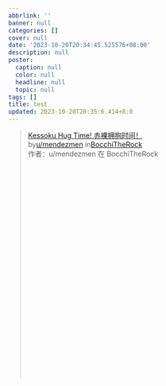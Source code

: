 ```yaml
---
abbrlink: ''
banner: null
categories: []
cover: null
date: '2023-10-20T20:34:45.525576+08:00'
description: null
poster:
  caption: null
  color: null
  headline: null
  topic: null
tags: []
title: test
updated: 2023-10-20T20:35:6.414+8:0
---
```

<blockquote class="reddit-embed-bq" style="height:500px" data-embed-theme="dark" data-immersive-translate-effect="1" data-immersive_translate_walked="98de18ea-69f2-4baf-9535-560a60fd039f" data-embed-height="500"><a href="https://www.reddit.com/r/BocchiTheRock/comments/17bm2om/kessoku_hug_time/" data-immersive-translate-effect="1" data-immersive_translate_walked="98de18ea-69f2-4baf-9535-560a60fd039f">Kessoku Hug Time!<font class="notranslate immersive-translate-target-wrapper" lang="zh-CN" data-immersive-translate-translation-element-mark="1"><font class="notranslate" data-immersive-translate-translation-element-mark="1">&nbsp;</font><font class="notranslate immersive-translate-target-translation-theme-none immersive-translate-target-translation-inline-wrapper-theme-none immersive-translate-target-translation-inline-wrapper" data-immersive-translate-translation-element-mark="1"><font class="notranslate immersive-translate-target-inner immersive-translate-target-translation-theme-none-inner" data-immersive-translate-translation-element-mark="1">赤裸拥抱时间！</font></font></font></a><br data-immersive-translate-effect="1" data-immersive_translate_walked="98de18ea-69f2-4baf-9535-560a60fd039f"> by<a href="https://www.reddit.com/user/mendezmen/" data-immersive-translate-effect="1" data-immersive_translate_walked="98de18ea-69f2-4baf-9535-560a60fd039f">u/mendezmen</a> in<a href="https://www.reddit.com/r/BocchiTheRock/" data-immersive-translate-effect="1" data-immersive_translate_walked="98de18ea-69f2-4baf-9535-560a60fd039f">BocchiTheRock</a><font class="notranslate immersive-translate-target-wrapper" lang="zh-CN" data-immersive-translate-translation-element-mark="1"><br><font class="notranslate immersive-translate-target-translation-theme-none immersive-translate-target-translation-block-wrapper-theme-none immersive-translate-target-translation-block-wrapper" data-immersive-translate-translation-element-mark="1"><font class="notranslate immersive-translate-target-inner immersive-translate-target-translation-theme-none-inner" data-immersive-translate-translation-element-mark="1">作者：u/mendezmen 在 BocchiTheRock</font></font></font></blockquote><script async="" src="https://embed.reddit.com/widgets.js" charset="UTF-8"></script>

